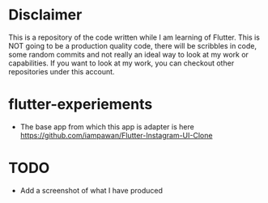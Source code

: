 # Disclaimer
This is a repository of the code written while I am learning of Flutter. This is NOT going to be a 
production quality code, there will be scribbles in code, some random commits and not really an ideal way to look at my work or capabilities. If you want to look at my work, you can checkout other repositories under this account.

# flutter-experiements

- The base app from which this app is adapter is here https://github.com/iampawan/Flutter-Instagram-UI-Clone



# TODO
- Add a screenshot of what I have produced